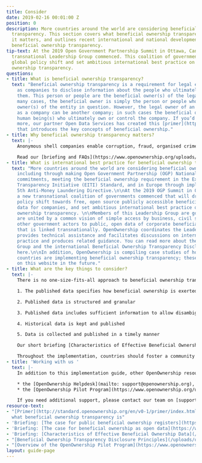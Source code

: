 ```yaml
---
title: Consider
date: 2019-02-16 00:01:00 Z
position: 0
description: More countries around the world are considering beneficial ownership
  transparency. This section covers what beneficial ownership transparency is, why
  it matters, and outlines recent international and national developments towards
  beneficial ownership transparency.
tip-text: At the 2019 Open Government Partnership Summit in Ottawa, Canada, a new
  transnational Leadership Group commenced. This coalition of governments will drive
  global policy shift and set ambitious international best practice on beneficial
  ownership transparency.
questions:
- title: What is beneficial ownership transparency?
  text: "Beneficial ownership transparency is a requirement for legal entities such
    as companies to disclose information about the people who ultimately own or control
    them. This person or people are the beneficial owner(s) of the legal entity. \n\nIn
    many cases, the beneficial owner is simply the person or people who are legal
    owner(s) of the entity in question. However, the legal owner of an entity such
    as a company can be another company; in such cases the beneficial owner is the
    human being(s) who ultimately own or control the company. If you’d like to learn
    more, our partner Open Data Services has created this [primer](http://standard.openownership.org/en/v0-1/primer/index.html)
    that introduces the key concepts of beneficial ownership."
- title: Why beneficial ownership transparency matters?
  text: |-
    Anonymous shell companies enable corruption, fraud, organised crime and tax evasion. This undermines trust in companies and discourages investment. Public access to high quality data on who owns companies is essential to prevent corruption, organised crime and tax evasion. It improves the business environment by increasing competitiveness and reducing risk, and helps businesses and governments understand who they are doing business with.

    Read our [briefing and FAQs](https://www.openownership.org/uploads/the-case-for-public-beneficial-ownership.pdf) on why public beneficial ownership registers are important.
- title: What is international best practice for beneficial ownership transparency?
  text: "More countries around the world are considering beneficial ownership transparency,
    including through making Open Government Partnership (OGP) National Action Plan
    commitments, meeting the beneficial ownership requirement in the Extractive Industries
    Transparency Initiative (EITI) Standard, and in Europe through implementing the
    5th Anti-Money Laundering Directive.\n\nAt the 2019 OGP Summit in Ottawa, Canada,
    a new transnational coalition of governments commenced that will drive a global
    policy shift towards free, open source publicly accessible beneficial ownership
    data for companies, and set ambitious international best practice on beneficial
    ownership transparency. \n\nMembers of this Leadership Group are governments that
    are united by a common vision of simple access by business, civil society, and
    other government actors to public, open data of corporate beneficial ownership
    that is linked transnationally. OpenOwnership coordinates the Leadership Group,
    provides technical assistance and facilitates discussions on international best
    practice and produces related guidance. You can read more about the Leadership
    Group and the international Beneficial Ownership Transparency Disclosure Principles
    here.\n\nIn addition, OpenOwnership is compiling case studies of how particular
    countries are implementing beneficial ownership transparency; these will be available
    on this website in the future."
- title: What are the key things to consider?
  text: |-
    There is no one-size-fits-all approach to beneficial ownership transparency, but there are some characteristics of effective beneficial ownership data that help drive policy impact across most contexts. These are:

    1. The published data specifies how beneficial ownership is exerted, and the percentage ownership

    2. Published data is structured and granular

    3. Published data includes sufficient information to allow disambiguation

    4. Historical data is kept and published

    5. Data is collected and published in a timely manner

    Our short briefing [Characteristics of Effective Beneficial Ownership Data](https://www.openownership.org/uploads/oo-characteristics-effective-bo-data.pdf) discusses recommendations for implementing each characteristic, and may serve as a useful summary of key things to think about when considering beneficial ownership transparency.

    Throughout the implementation, countries should foster a community of people and organisations - across government, business and civil society - who use beneficial ownership data for public good, and who can contribute to ongoing refinements and improvements of your beneficial ownership transparency policy. This will help sustain and improve policy impact over time.
- title: 'Working with us '
  text: |-
    In addition to this implementation guide, other OpenOwnership resources are:

    * the [OpenOwnership Helpdesk](mailto: support@openownership.org), which provides support with a range of technical and policy issues
    * the [OpenOwnership Pilot Program](https://www.openownership.org/uploads/pilot-program-summary-of-metholodogy.pdf), which provides in kind technical assistance to governments implementing beneficial ownership transparency

    If you need additional support, please contact our team on [support@openownership.org](mailto:support@openownership.org).
resource-text:
- "[Primer](http://standard.openownership.org/en/v0-1/primer/index.html) outlining
  what beneficial ownership transparency is"
- 'Briefing: [The case for public beneficial ownership registers](https://www.openownership.org/uploads/the-case-for-public-beneficial-ownership.pdf)'
- 'Briefing: [The case for beneficial ownership as open data](https://www.openownership.org/uploads/briefing-on-beneficial-ownership-as-open-data.pdf)'
- 'Briefing: [Characteristics of Effective Beneficial Ownership Data](/uploads/oo-characteristics-effective-bo-data.pdf)'
- "[Beneficial Ownership Transparency Disclosure Principles](/uploads/oo-disclosure-principles.pdf)"
- "[Overview of the OpenOwnership Pilot Program](https://www.openownership.org/uploads/pilot-program-summary-of-metholodogy.pdf)"
layout: guide-page
---
```


